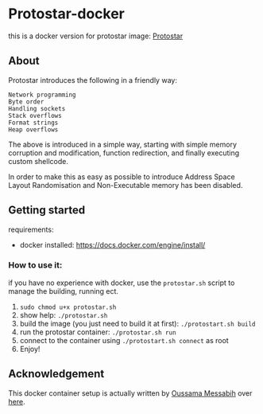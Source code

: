 # Protostar-docker

this is a docker version for protostar image: 
[Protostar](https://exploit.education/protostar/)

## About

Protostar introduces the following in a friendly way:

    Network programming
    Byte order
    Handling sockets
    Stack overflows
    Format strings
    Heap overflows

The above is introduced in a simple way, starting with simple memory corruption and modification, function redirection, and finally executing custom shellcode.

In order to make this as easy as possible to introduce Address Space Layout Randomisation and Non-Executable memory has been disabled.

## Getting started

requirements:

- docker installed: https://docs.docker.com/engine/install/

### How to use it:

if you have no experience with docker, use the `protostar.sh` script to manage the building, running ect.

1. `sudo chmod u+x protostar.sh`
2. show help: `./protostar.sh`
3. build the image (you just need to build it at first): `./protostart.sh build`
4. run the protostar container: `./protostar.sh run`
6. connect to the container using `./protostart.sh connect` as root
7. Enjoy!

## Acknowledgement

This docker container setup is actually written by [Oussama Messabih](https://github.com/th3happybit) over [here](https://github.com/th3happybit/protostar-docker).
